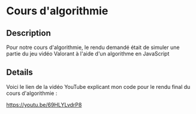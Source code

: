 # Cours d'algorithmie

## Description
Pour notre cours d'algorithmie, le rendu demandé était de simuler une partie du jeu vidéo Valorant à l'aide d'un algorithme en JavaScript

## Details
Voici le lien de la vidéo YouTube explicant mon code pour le rendu final du cours d'algorithmie :

https://youtu.be/69HLYLvdrP8
